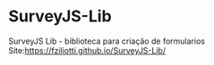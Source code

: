 # SurveyJS-Lib
SurveyJS Lib - biblioteca para criação de formularios
Site:https://fziliotti.github.io/SurveyJS-Lib/
